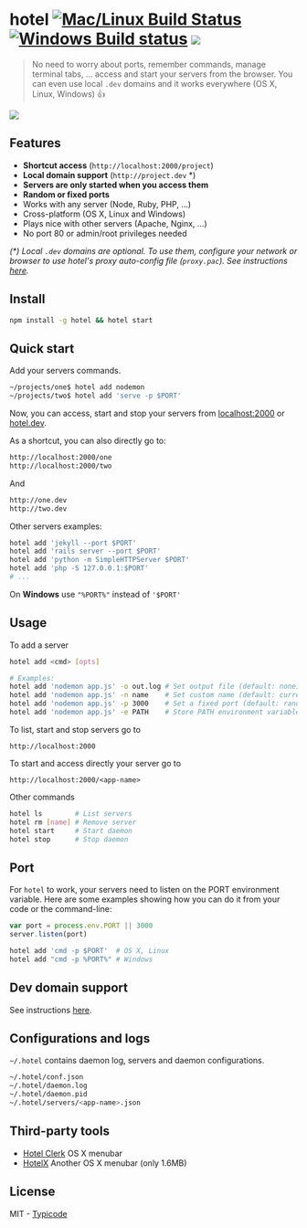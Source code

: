 # hotel [![Mac/Linux Build Status](https://img.shields.io/travis/typicode/hotel/master.svg?label=Mac%20OSX%20%26%20Linux)](https://travis-ci.org/typicode/hotel) [![Windows Build status](https://img.shields.io/appveyor/ci/typicode/hotel/master.svg?label=Windows)](https://ci.appveyor.com/project/typicode/hotel/branch/master) [![](https://badge.fury.io/js/hotel.svg)](https://www.npmjs.com/package/hotel)

> No need to worry about ports, remember commands, manage terminal tabs, ... access and start your servers from the browser. You can even use local `.dev` domains and it works everywhere (OS X, Linux, Windows) :+1:

![](http://i.imgur.com/dAhxGMj.gif)

## Features

* __Shortcut access__ (`http://localhost:2000/project`)
* __Local domain support__ (`http://project.dev` *)
* __Servers are only started when you access them__
* __Random or fixed ports__
* Works with any server (Node, Ruby, PHP, ...)
* Cross-platform (OS X, Linux and Windows)
* Plays nice with other servers (Apache, Nginx, ...)
* No port 80 or admin/root privileges needed

_(*) Local `.dev` domains are optional. To use them, configure your network or browser to use hotel's proxy auto-config file (`proxy.pac`). See instructions [here](https://github.com/typicode/hotel/blob/master/docs/README.md)._

## Install

```bash
npm install -g hotel && hotel start
```

## Quick start

Add your servers commands.

```bash
~/projects/one$ hotel add nodemon
~/projects/two$ hotel add 'serve -p $PORT'
```

Now, you can access, start and stop your servers from [localhost:2000](http://localhost:2000) or [hotel.dev](http://hotel.dev).

As a shortcut, you can also directly go to:

```bash
http://localhost:2000/one
http://localhost:2000/two
```

And

```bash
http://one.dev
http://two.dev
```

Other servers examples:

```bash
hotel add 'jekyll --port $PORT'
hotel add 'rails server --port $PORT'
hotel add 'python -m SimpleHTTPServer $PORT'
hotel add 'php -S 127.0.0.1:$PORT'
# ...
```

On __Windows__ use `"%PORT%"` instead of `'$PORT'`

## Usage

To add a server

```bash
hotel add <cmd> [opts]

# Examples:
hotel add 'nodemon app.js' -o out.log # Set output file (default: none)
hotel add 'nodemon app.js' -n name    # Set custom name (default: current dir name)
hotel add 'nodemon app.js' -p 3000    # Set a fixed port (default: random port)
hotel add 'nodemon app.js' -e PATH    # Store PATH environment variable in server config
```

To list, start and stop servers go to

```
http://localhost:2000
```

To start and access directly your server go to

```
http://localhost:2000/<app-name>
```

Other commands

```bash
hotel ls        # List servers
hotel rm [name] # Remove server
hotel start     # Start daemon
hotel stop      # Stop daemon
```

## Port

For `hotel` to work, your servers need to listen on the PORT environment variable.
Here are some examples showing how you can do it from your code or the command-line:

```javascript
var port = process.env.PORT || 3000
server.listen(port)
```

```bash
hotel add 'cmd -p $PORT'  # OS X, Linux
hotel add "cmd -p %PORT%" # Windows
```

## Dev domain support

 See instructions [here](https://github.com/typicode/hotel/blob/master/docs/README.md).

## Configurations and logs

`~/.hotel` contains daemon log, servers and daemon configurations.

```bash
~/.hotel/conf.json
~/.hotel/daemon.log
~/.hotel/daemon.pid
~/.hotel/servers/<app-name>.json
```

## Third-party tools

* [Hotel Clerk](https://github.com/therealklanni/hotel-clerk) OS X menubar
* [HotelX](https://github.com/djyde/HotelX) Another OS X menubar (only 1.6MB)

## License

MIT - [Typicode](https://github.com/typicode)
